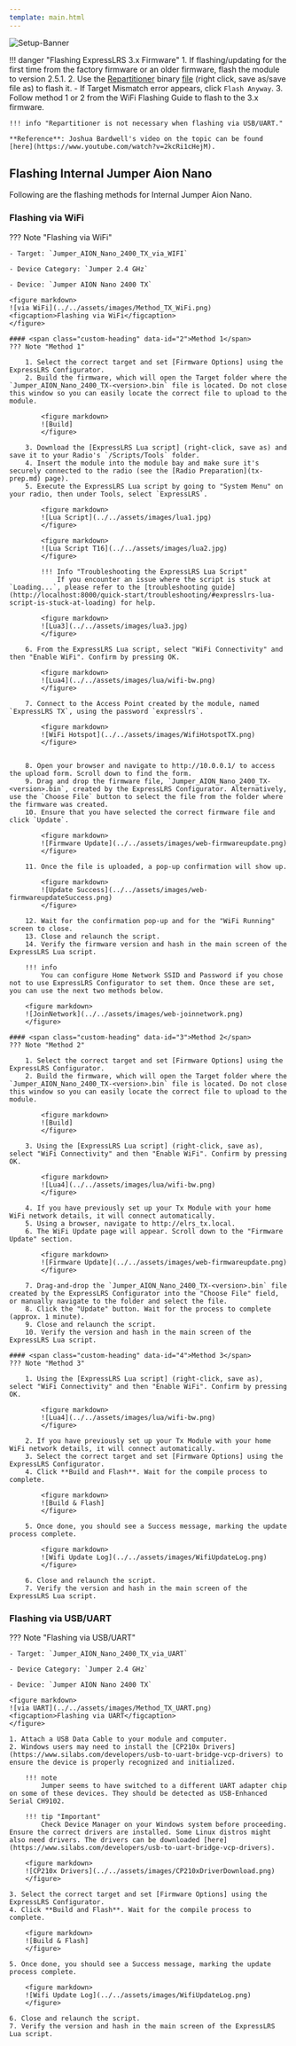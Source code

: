 ```yaml
---
template: main.html
---
```


![Setup-Banner](https://raw.githubusercontent.com/ExpressLRS/ExpressLRS-hardware/master/img/quick-start.png)

!!! danger "Flashing ExpressLRS 3.x Firmware"
    1. If flashing/updating for the first time from the factory firmware or an older firmware, flash the module to version 2.5.1.
    2. Use the [Repartitioner](https://github.com/ExpressLRS/repartitioner) binary [file](https://github.com/ExpressLRS/repartitioner/releases/download/1.0/repartitioner.bin) (right click, save as/save file as) to flash it.
        - If Target Mismatch error appears, click `Flash Anyway`.
    3. Follow method 1 or 2 from the WiFi Flashing Guide to flash to the 3.x firmware.
    
    !!! info "Repartitioner is not necessary when flashing via USB/UART."

    **Reference**: Joshua Bardwell's video on the topic can be found [here](https://www.youtube.com/watch?v=2kcRi1cHejM).

## Flashing Internal Jumper Aion Nano

Following are the flashing methods for Internal Jumper Aion Nano.

### <span class="custom-heading" data-id="1">Flashing via WiFi</span>
??? Note "Flashing via WiFi"

    - Target: `Jumper_AION_Nano_2400_TX_via_WIFI`

    - Device Category: `Jumper 2.4 GHz`

    - Device: `Jumper AION Nano 2400 TX`

    <figure markdown>
    ![via WiFi](../../assets/images/Method_TX_WiFi.png)
    <figcaption>Flashing via WiFi</figcaption>
    </figure>

    #### <span class="custom-heading" data-id="2">Method 1</span>
    ??? Note "Method 1"

        1. Select the correct target and set [Firmware Options] using the ExpressLRS Configurator.
        2. Build the firmware, which will open the Target folder where the `Jumper_AION_Nano_2400_TX-<version>.bin` file is located. Do not close this window so you can easily locate the correct file to upload to the module.

            <figure markdown>
            ![Build]
            </figure>

        3. Download the [ExpressLRS Lua script] (right-click, save as) and save it to your Radio's `/Scripts/Tools` folder.
        4. Insert the module into the module bay and make sure it's securely connected to the radio (see the [Radio Preparation](tx-prep.md) page).
        5. Execute the ExpressLRS Lua script by going to "System Menu" on your radio, then under Tools, select `ExpressLRS`.

            <figure markdown>
            ![Lua Script](../../assets/images/lua1.jpg)
            </figure>

            <figure markdown>
            ![Lua Script T16](../../assets/images/lua2.jpg)
            </figure>

            !!! Info "Troubleshooting the ExpressLRS Lua Script"
                If you encounter an issue where the script is stuck at `Loading...`, please refer to the [troubleshooting guide](http://localhost:8000/quick-start/troubleshooting/#expresslrs-lua-script-is-stuck-at-loading) for help.

            <figure markdown>
            ![Lua3](../../assets/images/lua3.jpg)
            </figure>

        6. From the ExpressLRS Lua script, select "WiFi Connectivity" and then "Enable WiFi". Confirm by pressing OK.

            <figure markdown>
            ![Lua4](../../assets/images/lua/wifi-bw.png)
            </figure>

        7. Connect to the Access Point created by the module, named `ExpressLRS TX`, using the password `expresslrs`.

            <figure markdown>
            ![WiFi Hotspot](../../assets/images/WifiHotspotTX.png)
            </figure>


        8. Open your browser and navigate to http://10.0.0.1/ to access the upload form. Scroll down to find the form.
        9. Drag and drop the firmware file, `Jumper_AION_Nano_2400_TX-<version>.bin`, created by the ExpressLRS Configurator. Alternatively, use the `Choose File` button to select the file from the folder where the firmware was created.
        10. Ensure that you have selected the correct firmware file and click `Update`.

            <figure markdown>
            ![Firmware Update](../../assets/images/web-firmwareupdate.png)
            </figure>

        11. Once the file is uploaded, a pop-up confirmation will show up.

            <figure markdown>
            ![Update Success](../../assets/images/web-firmwareupdateSuccess.png)
            </figure>
            
        12. Wait for the confirmation pop-up and for the "WiFi Running" screen to close.
        13. Close and relaunch the script.
        14. Verify the firmware version and hash in the main screen of the ExpressLRS Lua script.

        !!! info
            You can configure Home Network SSID and Password if you chose not to use ExpressLRS Configurator to set them. Once these are set, you can use the next two methods below.

        <figure markdown>
        ![JoinNetwork](../../assets/images/web-joinnetwork.png)
        </figure>

    #### <span class="custom-heading" data-id="3">Method 2</span>
    ??? Note "Method 2"

        1. Select the correct target and set [Firmware Options] using the ExpressLRS Configurator.
        2. Build the firmware, which will open the Target folder where the `Jumper_AION_Nano_2400_TX-<version>.bin` file is located. Do not close this window so you can easily locate the correct file to upload to the module.

            <figure markdown>
            ![Build]
            </figure>

        3. Using the [ExpressLRS Lua script] (right-click, save as), select "WiFi Connectivity" and then "Enable WiFi". Confirm by pressing OK.

            <figure markdown>
            ![Lua4](../../assets/images/lua/wifi-bw.png)
            </figure>

        4. If you have previously set up your Tx Module with your home WiFi network details, it will connect automatically.
        5. Using a browser, navigate to http://elrs_tx.local.
        6. The WiFi Update page will appear. Scroll down to the "Firmware Update" section.

            <figure markdown>
            ![Firmware Update](../../assets/images/web-firmwareupdate.png)
            </figure>

        7. Drag-and-drop the `Jumper_AION_Nano_2400_TX-<version>.bin` file created by the ExpressLRS Configurator into the "Choose File" field, or manually navigate to the folder and select the file.
        8. Click the "Update" button. Wait for the process to complete (approx. 1 minute).
        9. Close and relaunch the script.
        10. Verify the version and hash in the main screen of the ExpressLRS Lua script.

    #### <span class="custom-heading" data-id="4">Method 3</span>
    ??? Note "Method 3"

        1. Using the [ExpressLRS Lua script] (right-click, save as), select "WiFi Connectivity" and then "Enable WiFi". Confirm by pressing OK.

            <figure markdown>
            ![Lua4](../../assets/images/lua/wifi-bw.png)
            </figure>

        2. If you have previously set up your Tx Module with your home WiFi network details, it will connect automatically.
        3. Select the correct target and set [Firmware Options] using the ExpressLRS Configurator.
        4. Click **Build and Flash**. Wait for the compile process to complete.

            <figure markdown>
            ![Build & Flash]
            </figure>

        5. Once done, you should see a Success message, marking the update process complete.

            <figure markdown>
            ![Wifi Update Log](../../assets/images/WifiUpdateLog.png)
            </figure>

        6. Close and relaunch the script.
        7. Verify the version and hash in the main screen of the ExpressLRS Lua script.

### <span class="custom-heading" data-id="5">Flashing via USB/UART</span>
??? Note "Flashing via USB/UART"

    - Target: `Jumper_AION_Nano_2400_TX_via_UART`

    - Device Category: `Jumper 2.4 GHz`

    - Device: `Jumper AION Nano 2400 TX`

    <figure markdown>
    ![via UART](../../assets/images/Method_TX_UART.png)
    <figcaption>Flashing via UART</figcaption>
    </figure>

    1. Attach a USB Data Cable to your module and computer.
    2. Windows users may need to install the [CP210x Drivers](https://www.silabs.com/developers/usb-to-uart-bridge-vcp-drivers) to ensure the device is properly recognized and initialized.

        !!! note
            Jumper seems to have switched to a different UART adapter chip on some of these devices. They should be detected as USB-Enhanced Serial CH9102.

        !!! tip "Important"
            Check Device Manager on your Windows system before proceeding. Ensure the correct drivers are installed. Some Linux distros might also need drivers. The drivers can be downloaded [here](https://www.silabs.com/developers/usb-to-uart-bridge-vcp-drivers).

        <figure markdown>
        ![CP210x Drivers](../../assets/images/CP210xDriverDownload.png)
        </figure>

    3. Select the correct target and set [Firmware Options] using the ExpressLRS Configurator.
    4. Click **Build and Flash**. Wait for the compile process to complete.

        <figure markdown>
        ![Build & Flash]
        </figure>

    5. Once done, you should see a Success message, marking the update process complete.

        <figure markdown>
        ![Wifi Update Log](../../assets/images/WifiUpdateLog.png)
        </figure>

    6. Close and relaunch the script.
    7. Verify the version and hash in the main screen of the ExpressLRS Lua script.

[ExpressLRS Lua script]: https://github.com/ExpressLRS/ExpressLRS/blob/3.x.x-maintenance/src/lua/elrsV3.lua?raw=true
[Build]: ../../assets/images/Build.png
[Build & Flash]: ../../assets/images/BuildFlash.png
[Firmware Options]: ../firmware-options.md

<script src="../../../assets/javascripts/admonition-enhancement.js"></script>